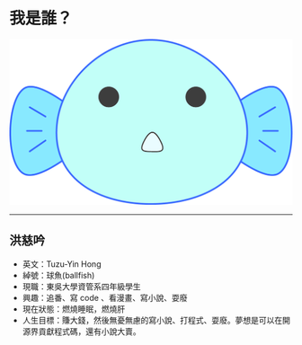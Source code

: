 # 我是誰？

![](images/ballfish.png)

---

## 洪慈吟
                
- 英文：Tuzu-Yin Hong
- 綽號：球魚(ballfish)
- 現職：東吳大學資管系四年級學生
- 興趣：追番、寫 code 、看漫畫、寫小說、耍廢
- 現在狀態：燃燒睡眠，燃燒肝
- 人生目標：賺大錢，然後無憂無慮的寫小說、打程式、耍廢。夢想是可以在開源界貢獻程式碼，還有小說大賣。

